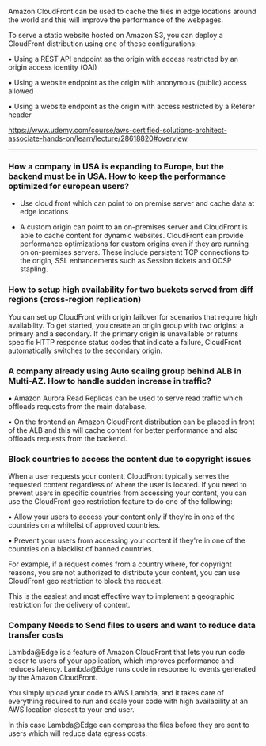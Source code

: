 Amazon CloudFront can be used to cache the files in edge locations around the world and this will improve the performance of the webpages.

To serve a static website hosted on Amazon S3, you can deploy a CloudFront distribution using one of these configurations:

  • Using a REST API endpoint as the origin with access restricted by an origin access identity (OAI)

  • Using a website endpoint as the origin with anonymous (public) access allowed

  • Using a website endpoint as the origin with access restricted by a Referer header


  https://www.udemy.com/course/aws-certified-solutions-architect-associate-hands-on/learn/lecture/28618820#overview

  ---------------------------------------------------------------------------------------

### How a company in USA is expanding to Europe, but the backend must be in USA. How to keep the performance optimized for european users?
  - Use cloud front which can point to on premise server and cache data at edge locations

  - A custom origin can point to an on-premises server and CloudFront is able to cache content for dynamic websites. CloudFront can provide performance optimizations for custom origins even if they are running on on-premises servers. These include persistent TCP connections to the origin, SSL enhancements such as Session tickets and OCSP stapling.

  
### How to setup high availability for two buckets served from diff regions (cross-region replication)
You can set up CloudFront with origin failover for scenarios that require high availability. To get started, you create an origin group with two origins: a primary and a secondary. If the primary origin is unavailable or returns specific HTTP response status codes that indicate a failure, CloudFront automatically switches to the secondary origin.


### A company already using Auto scaling group behind ALB in Multi-AZ. How to handle sudden increase in traffic?

• Amazon Aurora Read Replicas can be used to serve read traffic which offloads requests from the main database.

• On the frontend an Amazon CloudFront distribution can be placed in front of the ALB and this will cache content for better performance and also offloads requests from the backend.

### Block countries to access the content due to copyright issues

When a user requests your content, CloudFront typically serves the requested content regardless of where the user is located. If you need to prevent users in specific countries from accessing your content, you can use the CloudFront geo restriction feature to do one of the following:

  • Allow your users to access your content only if they're in one of the countries on a whitelist of approved countries.

  • Prevent your users from accessing your content if they're in one of the countries on a blacklist of banned countries.

For example, if a request comes from a country where, for copyright reasons, you are not authorized to distribute your content, you can use CloudFront geo restriction to block the request.

This is the easiest and most effective way to implement a geographic restriction for the delivery of content.


### Company Needs to Send files to users and want to reduce data transfer costs

Lambda@Edge is a feature of Amazon CloudFront that lets you run code closer to users of your application, which improves performance and reduces latency. Lambda@Edge runs code in response to events generated by the Amazon CloudFront.

You simply upload your code to AWS Lambda, and it takes care of everything required to run and scale your code with high availability at an AWS location closest to your end user.

In this case Lambda@Edge can compress the files before they are sent to users which will reduce data egress costs.



